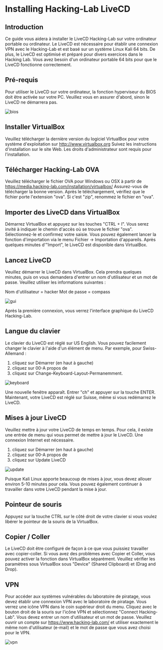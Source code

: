# Installing Hacking-Lab LiveCD
## Introduction
Ce guide vous aidera à installer le LiveCD Hacking-Lab sur votre ordinateur portable ou ordinateur. Le LiveCD est nécessaire pour établir une connexion VPN avec le Hacking-Lab et est basé sur un système Linux Kali 64 bits. De plus, le LiveCD est optimisé et préparé pour divers exercices dans le Hacking Lab. Vous avez besoin d'un ordinateur portable 64 bits pour que le LiveCD fonctionne correctement.

## Pré-requis
Pour utiliser le LiveCD sur votre ordinateur, la fonction hyperviseur du BIOS doit être activée sur votre PC. Veuillez vous en assurer d'abord, sinon le LiveCD ne démarrera pas.

![bios](bios.png)

## Installer VirtualBox
Veuillez télécharger la dernière version du logiciel VirtualBox pour votre système d'exploitation sur http://www.virtualbox.org Suivez les instructions d'installation sur le site Web. Les droits d'administrateur sont requis pour l'installation.

## Télécharger Hacking-Lab OVA
Veuillez télécharger le fichier OVA pour Windows ou OSX à partir de https://media.hacking-lab.com/installation/virtualbox/ Assurez-vous de télécharger la bonne version. Après le téléchargement, vérifiez que le fichier porte l'extension "ova". Si c'est "zip", renommez le fichier en "ova".

## Importer des LiveCD dans VirtualBox
Démarrez VirtualBox et appuyez sur les touches "CTRL + I". Vous serez invité à indiquer le chemin d'accès où se trouve le fichier "ova". Sélectionnez-le et confirmez votre saisie. Vous pouvez également lancer la fonction d'importation via le menu Fichier -> Importation d'appareils. Après quelques minutes d'"Import", le LiveCD est disponible dans VirtualBox.

## Lancez LiveCD
Veuillez démarrer le LiveCD dans VirtualBox. Cela prendra quelques minutes, puis on vous demandera d'entrer un nom d'utilisateur et un mot de passe. Veuillez utiliser les informations suivantes :

Nom d'utilisateur = hacker
Mot de passe = compass

![gui](gui.png)

Après la première connexion, vous verrez l'interface graphique du LiveCD Hacking-Lab.

## Langue du clavier
Le clavier du LiveCD est réglé sur US English. Vous pouvez facilement changer le clavier à l'aide d'un élément de menu. Par exemple, pour Swiss-Allemand :

1. cliquez sur Démarrer (en haut à gauche)
2. cliquez sur 00-A propos de
3. cliquez sur Change-Keyboard-Layout-Permanemment.

![keyboard](keyboard.png)

Une nouvelle fenêtre apparaît. Entrer "ch" et appuyer sur la touche ENTER. Maintenant, votre LiveCD est réglé sur Suisse, même si vous redémarrez le LiveCD.


## Mises à jour LiveCD
Veuillez mettre à jour votre LiveCD de temps en temps. Pour cela, il existe une entrée de menu qui vous permet de mettre à jour le LiveCD. Une connexion Internet est nécessaire.

1. cliquez sur Démarrer (en haut à gauche)
2. cliquez sur 00-A propos de
3. cliquez sur Update LiveCD

![update](update.png)

Puisque Kali Linux apporte beaucoup de mises à jour, vous devez allouer environ 5-10 minutes pour cela. Vous pouvez également continuer à travailler dans votre LiveCD pendant la mise à jour.

## Pointeur de souris
Appuyez sur la touche CTRL sur le côté droit de votre clavier si vous voulez libérer le pointeur de la souris de la VirtualBox.

## Copier / Coller
Le LiveCD doit être configuré de façon à ce que vous puissiez travailler avec copier-coller. Si vous avez des problèmes avec Copier et Coller, vous pouvez activer la fonction dans VirtualBox séparément. Veuillez vérifier les paramètres sous VirtualBox sous "Device" (Shared Clipboard) et (Drag and Drop).

## VPN
Pour accéder aux systèmes vulnérables du laboratoire de piratage, vous devez établir une connexion VPN avec le laboratoire de piratage. Vous verrez une icône VPN dans le coin supérieur droit du menu. Cliquez avec le bouton droit de la souris sur l'icône VPN et sélectionnez "Connect Hacking-Lab". Vous devez entrer un nom d'utilisateur et un mot de passe. Veuillez ouvrir un compte sur https://www.hacking-lab.com/ et utiliser exactement le même nom d'utilisateur (e-mail) et le mot de passe que vous avez choisi pour le VPN.

![vpn](vpn.png)
